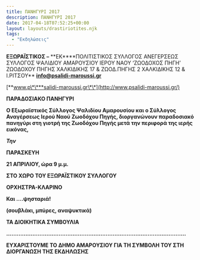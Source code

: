 ```yaml
---
title: ΠΑΝΗΓΥΡΙ 2017
description: ΠΑΝΗΓΥΡΙ 2017
date: 2017-04-18T07:52:25+00:00
layout: layouts/drastiriotites.njk
tags:
  - "Εκδηλώσεις"
---
```


<!-- excerpt -->

**ΕΞΩΡΑΪΣΤΙΚΟΣ –** **EK\*\***ΠΟΛΙΤΙΣΤΙΚΟΣ ΣΥΛΛΟΓΟΣ ΑΝΕΓΕΡΣΕΩΣ ΣΥΛΛΟΓΟΣ ΨΑΛΙΔΙΟΥ ΑΜΑΡΟΥΣΙΟΥ ΙΕΡΟΥ ΝΑΟΥ ‘ΖΩΟΔΟΧΟΣ ΠΗΓΗ’ ΖΩΟΔΟΧΟΥ ΠΗΓΗΣ ΧΑΛΚΙΔΙΚΗΣ 17 &amp; ΖΩΟΔ.ΠΗΓΗΣ 2 ΧΑΛΚΙΔΙΚΗΣ 12 &amp; Ι.ΡΙΤΣΟΥ\*\* **info@psalidi-maroussi.gr**

[**www.p\*\***salidi-maroussi.gr\*\*](http://www.psalidi-maroussi.gr/)

**ΠΑΡΑΔΟΣΙΑΚΟ ΠΑΝΗΓΥΡΙ**

**Ο Εξωραϊστικός Σύλλογος Ψαλιδίου Αμαρουσίου και ο Σύλλογος Αναγέρσεως Ιερού Ναού Ζωοδόχου Πηγής, διοργανώνουν παραδοσιακό πανηγύρι στη γιοτρή της Ζωοδόχου Πηγής μετά την περιφορά της ιερής εικόνας,**

**_Την_**

**ΠΑΡΑΣΚΕΥΗ**

**21 ΑΠΡΙΛΙΟΥ, ώρα 9 μ.μ.**

**ΣΤΟ ΧΩΡΟ ΤΟΥ ΕΞΩΡΑΪΣΤΙΚΟΥ ΣΥΛΛΟΓΟΥ**

**ΟΡΧΗΣΤΡΑ-ΚΛΑΡΙΝΟ**

**Και ....ψησταριά!**

**(σουβλάκι, μπύρες, αναψυκτικά)**

**ΤΑ ΔΙΟΙΚΗΤΙΚΑ ΣΥΜΒΟΥΛΙΑ**

**.......................................................................................................**

**ΕΥΧΑΡΙΣΤΟΥΜΕ ΤΟ ΔΗΜΟ ΑΜΑΡΟΥΣΙΟΥ ΓΙΑ ΤΗ ΣΥΜΒΟΛΗ ΤΟΥ ΣΤΗ ΔΙΟΡΓΑΝΩΣΗ ΤΗΣ ΕΚΔΗΛΩΣΗΣ**
